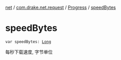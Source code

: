 [net](../../index.md) / [com.drake.net.request](../index.md) / [Progress](index.md) / [speedBytes](./speed-bytes.md)

# speedBytes

`var speedBytes: `[`Long`](https://kotlinlang.org/api/latest/jvm/stdlib/kotlin/-long/index.html)

每秒下载速度, 字节单位

